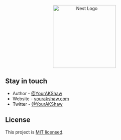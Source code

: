 <p align="center">
  <a href="http://nestjs.com/" target="blank"><img src="https://nestjs.com/img/logo-small.svg" width="200" alt="Nest Logo" /></a>
</p>

## Stay in touch

- Author - [@YourAKShaw](https://www.github.com/YourAKShaw)
- Website - [yourakshaw.com](https://www.yourakshaw.com)
- Twitter - [@YourAKShaw](https://x.com/YourAKShaw)

## License

This project is [MIT licensed](LICENSE).
